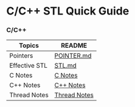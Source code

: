 # C/C++ STL Quick Guide


### C/C++

| Topics | README |
| ------ | ------ |
| Pointers | [POINTER.md](https://github.com/iRajul/cpp-stl-quick-guide/blob/master/pointer.md) |
| Effective STL | [STL.md](https://github.com/iRajul/cpp-stl-quick-guide/blob/master/stl.md) |
| C Notes | [C Notes](https://github.com/iRajul/cpp-stl-quick-guide/blob/master/c_notes.md) |
| C++ Notes | [C++ Notes](https://github.com/iRajul/cpp-stl-quick-guide/blob/master/cpp_notes.md) |
| Thread Notes | [Thread Notes](https://github.com/iRajul/cpp-stl-quick-guide/blob/master/thread.md) |
